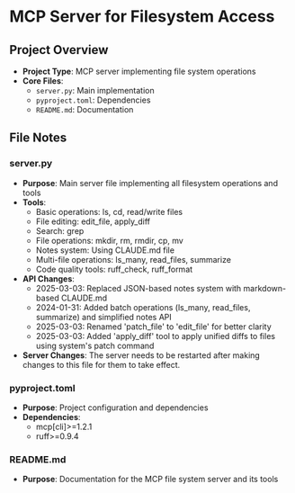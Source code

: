 # MCP Server for Filesystem Access

## Project Overview
- **Project Type**: MCP server implementing file system operations
- **Core Files**:
  - `server.py`: Main implementation
  - `pyproject.toml`: Dependencies
  - `README.md`: Documentation

## File Notes

### server.py
- **Purpose**: Main server file implementing all filesystem operations and tools
- **Tools**: 
  - Basic operations: ls, cd, read/write files
  - File editing: edit_file, apply_diff
  - Search: grep
  - File operations: mkdir, rm, rmdir, cp, mv
  - Notes system: Using CLAUDE.md file
  - Multi-file operations: ls_many, read_files, summarize
  - Code quality tools: ruff_check, ruff_format
- **API Changes**:
  - 2025-03-03: Replaced JSON-based notes system with markdown-based CLAUDE.md
  - 2024-01-31: Added batch operations (ls_many, read_files, summarize) and simplified notes API
  - 2025-03-03: Renamed 'patch_file' to 'edit_file' for better clarity
  - 2025-03-03: Added 'apply_diff' tool to apply unified diffs to files using system's patch command
- **Server Changes**: The server needs to be restarted after making changes to this file for them to take effect.

### pyproject.toml
- **Purpose**: Project configuration and dependencies
- **Dependencies**: 
  - mcp[cli]>=1.2.1
  - ruff>=0.9.4

### README.md
- **Purpose**: Documentation for the MCP file system server and its tools
